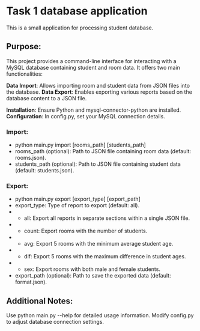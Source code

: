 # Task 1 database application
This is a small application for processing student database. 

## Purpose:

This project provides a command-line interface for interacting with a MySQL database containing student and room data. It offers two main functionalities:

**Data Import**: Allows importing room and student data from JSON files into the database.
**Data Export**: Enables exporting various reports based on the database content to a JSON file.

**Installation**: Ensure Python and mysql-connector-python are installed.
**Configuration**: In config.py, set your MySQL connection details.

### **Import**:
* python main.py import [rooms_path] [students_path]
* rooms_path (optional): Path to JSON file containing room data (default: rooms.json).
* students_path (optional): Path to JSON file containing student data (default: students.json).

### **Export**:
* python main.py export [export_type] [export_path]
* export_type: Type of report to export (default: all).
* * all: Export all reports in separate sections within a single JSON file.
* * count: Export rooms with the number of students.
* * avg: Export 5 rooms with the minimum average student age.
* * dif: Export 5 rooms with the maximum difference in student ages.
* * sex: Export rooms with both male and female students.
* export_path (optional): Path to save the exported data (default: format.json).

## Additional Notes:

Use python main.py --help for detailed usage information.
Modify config.py to adjust database connection settings.